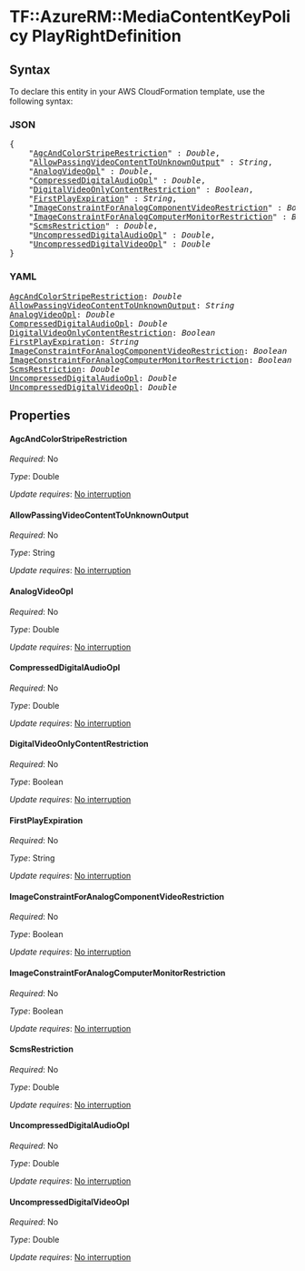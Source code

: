 # TF::AzureRM::MediaContentKeyPolicy PlayRightDefinition

## Syntax

To declare this entity in your AWS CloudFormation template, use the following syntax:

### JSON

<pre>
{
    "<a href="#agcandcolorstriperestriction" title="AgcAndColorStripeRestriction">AgcAndColorStripeRestriction</a>" : <i>Double</i>,
    "<a href="#allowpassingvideocontenttounknownoutput" title="AllowPassingVideoContentToUnknownOutput">AllowPassingVideoContentToUnknownOutput</a>" : <i>String</i>,
    "<a href="#analogvideoopl" title="AnalogVideoOpl">AnalogVideoOpl</a>" : <i>Double</i>,
    "<a href="#compresseddigitalaudioopl" title="CompressedDigitalAudioOpl">CompressedDigitalAudioOpl</a>" : <i>Double</i>,
    "<a href="#digitalvideoonlycontentrestriction" title="DigitalVideoOnlyContentRestriction">DigitalVideoOnlyContentRestriction</a>" : <i>Boolean</i>,
    "<a href="#firstplayexpiration" title="FirstPlayExpiration">FirstPlayExpiration</a>" : <i>String</i>,
    "<a href="#imageconstraintforanalogcomponentvideorestriction" title="ImageConstraintForAnalogComponentVideoRestriction">ImageConstraintForAnalogComponentVideoRestriction</a>" : <i>Boolean</i>,
    "<a href="#imageconstraintforanalogcomputermonitorrestriction" title="ImageConstraintForAnalogComputerMonitorRestriction">ImageConstraintForAnalogComputerMonitorRestriction</a>" : <i>Boolean</i>,
    "<a href="#scmsrestriction" title="ScmsRestriction">ScmsRestriction</a>" : <i>Double</i>,
    "<a href="#uncompresseddigitalaudioopl" title="UncompressedDigitalAudioOpl">UncompressedDigitalAudioOpl</a>" : <i>Double</i>,
    "<a href="#uncompresseddigitalvideoopl" title="UncompressedDigitalVideoOpl">UncompressedDigitalVideoOpl</a>" : <i>Double</i>
}
</pre>

### YAML

<pre>
<a href="#agcandcolorstriperestriction" title="AgcAndColorStripeRestriction">AgcAndColorStripeRestriction</a>: <i>Double</i>
<a href="#allowpassingvideocontenttounknownoutput" title="AllowPassingVideoContentToUnknownOutput">AllowPassingVideoContentToUnknownOutput</a>: <i>String</i>
<a href="#analogvideoopl" title="AnalogVideoOpl">AnalogVideoOpl</a>: <i>Double</i>
<a href="#compresseddigitalaudioopl" title="CompressedDigitalAudioOpl">CompressedDigitalAudioOpl</a>: <i>Double</i>
<a href="#digitalvideoonlycontentrestriction" title="DigitalVideoOnlyContentRestriction">DigitalVideoOnlyContentRestriction</a>: <i>Boolean</i>
<a href="#firstplayexpiration" title="FirstPlayExpiration">FirstPlayExpiration</a>: <i>String</i>
<a href="#imageconstraintforanalogcomponentvideorestriction" title="ImageConstraintForAnalogComponentVideoRestriction">ImageConstraintForAnalogComponentVideoRestriction</a>: <i>Boolean</i>
<a href="#imageconstraintforanalogcomputermonitorrestriction" title="ImageConstraintForAnalogComputerMonitorRestriction">ImageConstraintForAnalogComputerMonitorRestriction</a>: <i>Boolean</i>
<a href="#scmsrestriction" title="ScmsRestriction">ScmsRestriction</a>: <i>Double</i>
<a href="#uncompresseddigitalaudioopl" title="UncompressedDigitalAudioOpl">UncompressedDigitalAudioOpl</a>: <i>Double</i>
<a href="#uncompresseddigitalvideoopl" title="UncompressedDigitalVideoOpl">UncompressedDigitalVideoOpl</a>: <i>Double</i>
</pre>

## Properties

#### AgcAndColorStripeRestriction

_Required_: No

_Type_: Double

_Update requires_: [No interruption](https://docs.aws.amazon.com/AWSCloudFormation/latest/UserGuide/using-cfn-updating-stacks-update-behaviors.html#update-no-interrupt)

#### AllowPassingVideoContentToUnknownOutput

_Required_: No

_Type_: String

_Update requires_: [No interruption](https://docs.aws.amazon.com/AWSCloudFormation/latest/UserGuide/using-cfn-updating-stacks-update-behaviors.html#update-no-interrupt)

#### AnalogVideoOpl

_Required_: No

_Type_: Double

_Update requires_: [No interruption](https://docs.aws.amazon.com/AWSCloudFormation/latest/UserGuide/using-cfn-updating-stacks-update-behaviors.html#update-no-interrupt)

#### CompressedDigitalAudioOpl

_Required_: No

_Type_: Double

_Update requires_: [No interruption](https://docs.aws.amazon.com/AWSCloudFormation/latest/UserGuide/using-cfn-updating-stacks-update-behaviors.html#update-no-interrupt)

#### DigitalVideoOnlyContentRestriction

_Required_: No

_Type_: Boolean

_Update requires_: [No interruption](https://docs.aws.amazon.com/AWSCloudFormation/latest/UserGuide/using-cfn-updating-stacks-update-behaviors.html#update-no-interrupt)

#### FirstPlayExpiration

_Required_: No

_Type_: String

_Update requires_: [No interruption](https://docs.aws.amazon.com/AWSCloudFormation/latest/UserGuide/using-cfn-updating-stacks-update-behaviors.html#update-no-interrupt)

#### ImageConstraintForAnalogComponentVideoRestriction

_Required_: No

_Type_: Boolean

_Update requires_: [No interruption](https://docs.aws.amazon.com/AWSCloudFormation/latest/UserGuide/using-cfn-updating-stacks-update-behaviors.html#update-no-interrupt)

#### ImageConstraintForAnalogComputerMonitorRestriction

_Required_: No

_Type_: Boolean

_Update requires_: [No interruption](https://docs.aws.amazon.com/AWSCloudFormation/latest/UserGuide/using-cfn-updating-stacks-update-behaviors.html#update-no-interrupt)

#### ScmsRestriction

_Required_: No

_Type_: Double

_Update requires_: [No interruption](https://docs.aws.amazon.com/AWSCloudFormation/latest/UserGuide/using-cfn-updating-stacks-update-behaviors.html#update-no-interrupt)

#### UncompressedDigitalAudioOpl

_Required_: No

_Type_: Double

_Update requires_: [No interruption](https://docs.aws.amazon.com/AWSCloudFormation/latest/UserGuide/using-cfn-updating-stacks-update-behaviors.html#update-no-interrupt)

#### UncompressedDigitalVideoOpl

_Required_: No

_Type_: Double

_Update requires_: [No interruption](https://docs.aws.amazon.com/AWSCloudFormation/latest/UserGuide/using-cfn-updating-stacks-update-behaviors.html#update-no-interrupt)

